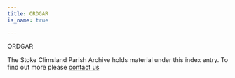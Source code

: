 ```yaml
---
title: ORDGAR
is_name: true

---
```


ORDGAR


The Stoke Climsland Parish Archive holds material under this index entry. To find out more please [contact us](/contact/)
